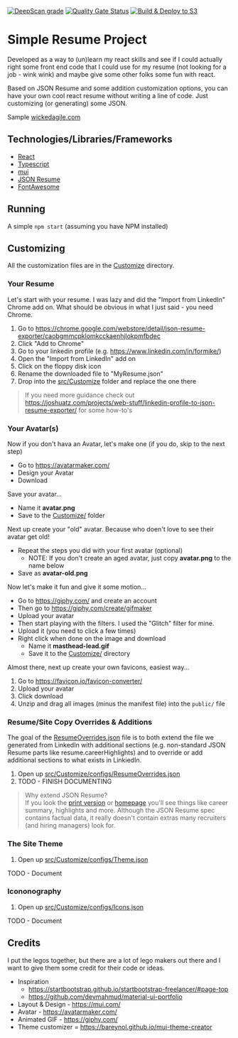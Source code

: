 [![DeepScan grade](https://deepscan.io/api/teams/5417/projects/20612/branches/565625/badge/grade.svg)](https://deepscan.io/dashboard#view=project&tid=5417&pid=20612&bid=565625) [![Quality Gate Status](https://sonarcloud.io/api/project_badges/measure?project=mikeparcewski_simpleresume&metric=alert_status)](https://sonarcloud.io/summary/new_code?id=mikeparcewski_simpleresume) [![Build & Deploy to S3](https://github.com/mikeparcewski/simpleresume/actions/workflows/main.yml/badge.svg)](https://github.com/mikeparcewski/simpleresume/actions/workflows/main.yml)

# Simple Resume Project

Developed as a way to (un)learn my react skills and see if I could actually right some front end code that I could use for my resume (not looking for a job - wink wink) and maybe give some other folks some fun with react.

Based on JSON Resume and some addition customization options, you can have your own cool react resume without writing a line of code.  Just customizing (or generating) some JSON.

Sample [wickedagile.com](https://wickedagile.com)

## Technologies/Libraries/Frameworks

* [React](https://reactjs.org/)
* [Typescript](https://www.typescriptlang.org/)
* [mui](https://mui.com/)
* [JSON Resume](https://jsonresume.org/)
* [FontAwesome](https://fontawesome.com/v5/docs/web/use-with/react)

## Running

A simple `npm start` (assuming you have NPM installed)

## Customizing
All the customization files are in the [Customize](Cusrtomize/) directory.


### Your Resume
Let's start with your resume.  I was lazy and did the "Import from LinkedIn" Chrome add on.  What should be obvious in what I just said - you need Chrome.

1. Go to https://chrome.google.com/webstore/detail/json-resume-exporter/caobgmmcpklomkcckaenhjlokpmfbdec
2. Click "Add to Chrome"
3. Go to your linkedin profile (e.g. https://www.linkedin.com/in/formike/)
4. Open the "Import from LinkedIn" add on
5. Click on the floppy disk icon
6. Rename the downloaded file to "MyResume.json"
7. Drop into the [src/Customize](src/Customize/) folder and replace the one there

> If you need more guidance check out https://joshuatz.com/projects/web-stuff/linkedin-profile-to-json-resume-exporter/ for some how-to's

### Your Avatar(s)
Now if you don't hava an Avatar, let's make one (if you do, skip to the next step)

* Go to https://avatarmaker.com/
* Design your Avatar
* Download

Save your avatar...

* Name it **avatar.png**
* Save to the [Customize/](Customize/) folder

Next up create your "old" avatar.  Because who doen't love to see their avatar get old!

* Repeat the steps you did with your first avatar (optional)
    * NOTE: If you don't create an aged avatar, just copy **avatar.png** to the name below
* Save as **avatar-old.png**

Now let's make it fun and give it some motion...

* Go to https://giphy.com/ and create an account
* Then go to https://giphy.com/create/gifmaker
* Upload your avatar
* Then start playing with the filters.  I used the "Glitch" filter for mine.
* Upload it (you need to click a few times)
* Right click when done on the image and download 
    * Name it **masthead-lead.gif**
    * Save it to the [Customize/](Customize/) directory

Almost there, next up create your own favicons, easiest way...

1. Go to https://favicon.io/favicon-converter/
2. Upload your avatar
3. Click download
4. Unzip and drag all images (minus the manifest file) into the `public/` file

### Resume/Site Copy Overrides & Additions

The goal of the [ResumeOverrides.json](src/Customize/configs/ResumeOverrides.json) file is to both extend the file we generated 
from LinkedIn with additional sections (e.g. non-standard JSON Resume parts like resume.careerHighlights) and to override or add 
additional sections to what exists in LinkiedIn.

1. Open up [src/Customize/configs/ResumeOverrides.json](src/Customize/configs/ResumeOverrides.json)
2. TODO - FINISH DOCUMENTING

> Why extend JSON Resume?  
> If you look the [print version](https://wickedagile.com/print) or [homepage](https://wickedagile.com/)
> you'll see things like career summary, highlights and more.  Although the JSON Resume spec contains factual 
> data, it really doesn't contain extras many recruiters (and hiring managers) look for.

### The Site Theme

1. Open up [src/Customize/configs/Theme.json](src/Customize/configs/Theme.json)

TODO - Document

### Icononography

1. Open up [src/Customize/configs/Icons.json](src/Customize/configs/Icons.json)

TODO - Document

## Credits

I put the legos together, but there are a lot of lego makers out there and I want to give them some credit for their code or ideas.

* Inspiration
    * https://startbootstrap.github.io/startbootstrap-freelancer/#page-top
    * https://github.com/devmahmud/material-ui-portfolio
* Layout & Design - https://mui.com/
* Avatar - https://avatarmaker.com/
* Animated GIF - https://giphy.com/
* Theme customizer = https://bareynol.github.io/mui-theme-creator